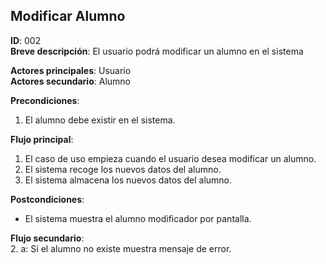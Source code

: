 ## Modificar Alumno  
**ID**: 002  
**Breve descripción**: El usuario podrá modificar un alumno en el sistema  

  **Actores principales**: Usuario  
**Actores secundario**: Alumno  

  **Precondiciones**:  
  1. El alumno debe existir en el sistema.  


  **Flujo principal**:  
  1. El caso de uso empieza cuando el usuario desea modificar un alumno.  
  2. El sistema recoge los nuevos datos del alumno.  
  3. El sistema almacena los nuevos datos del alumno.  


  **Postcondiciones**:  
  * El sistema muestra el alumno modificador por pantalla.  


  **Flujo secundario**:  
  2. a: Si el alumno no existe muestra mensaje de error.
